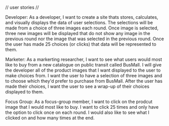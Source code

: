 // user stories //

Developer: As a developer, I want to create a site thats stores, calculates, and visually displays the data of user selections. The selections will be made from a choice of three images each round. Once image is selected, three new images will be displayed that do not show any image in the previous round nor the image that was selected in the previous round. Once the user has made 25 choices (or clicks) that data will be represented to them.

Marketer: As a markerting researcher, I want to see what users would most like to buy from a new catalogue on public transit called BusMall. I will give the developer all of the product images that I want displayed to the user to make choices from. I want the user to have a selection of three images and to choose which they'd prefer to purchase from BusMall. After the user has made their choices, I want the user to see a wrap-up of their choices displayed to them. 

Focus Group: As a focus-group member, I want to click on the prodcut image that I would most like to buy. I want to click 25 times and only have the option to click once on each round. I would also like to see what I clicked on and how many times at the end. 
